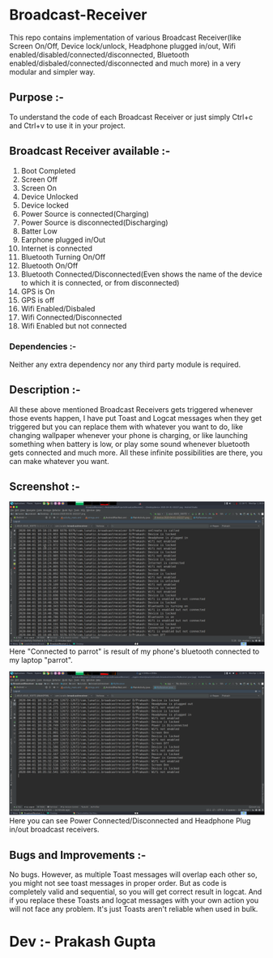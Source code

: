 # Broadcast-Receiver
This repo contains implementation of various Broadcast Receiver(like Screen On/Off, Device lock/unlock, Headphone plugged in/out, Wifi enabled/disabled/connected/disconnected, Bluetooth enabled/disbaled/connected/disconnected and much more) in a very modular and simpler way.

## Purpose :- 

To understand the code of each Broadcast Receiver or just simply Ctrl+c and Ctrl+v to use it in your project.

## Broadcast Receiver available :-

1. Boot Completed
2. Screen Off
3. Screen On
4. Device Unlocked
5. Device locked
6. Power Source is connected(Charging)
7. Power Source is disconnected(Discharging)
8. Batter Low
9. Earphone plugged in/Out
10. Internet is connected
11. Bluetooth Turning On/Off
12. Bluetooth On/Off
13. Bluetooth Connected/Disconnected(Even shows the name of the device to which it is connected, or from disconnected)
14. GPS is On
15. GPS is off
16. Wifi Enabled/Disbaled
17. Wifi Connected/Disconnected
18. Wifi Enabled but not connected


### Dependencies :-
Neither any extra dependency nor any third party module is required.


## Description :-

All these above mentioned Broadcast Receivers gets triggered whenever those events happen, I have put Toast and Logcat messages when they get triggered but you can replace them with whatever you want to do, like changing wallpaper whenever your phone is charging, or like launching something when battery is low, or play some sound whenever bluetooth gets connected and much more. All these infinite possibilities are there, you can make whatever you want.

## Screenshot :-
![Logcat Result](app/src/main/res/drawable/LogcatResult.png)
Here "Connected to parrot" is result of my phone's bluetooth connected to my laptop "parrot".

![Logcat Result](app/src/main/res/drawable/LogcatResult2.png)
Here you can see Power Connected/Disconnected and Headphone Plug in/out broadcast receivers.

## Bugs and Improvements :-
No bugs.
However, as multiple Toast messages will overlap each other so, you might not see toast messages in proper order. But as code is completely valid and sequential, so you will get correct result in logcat. And if you replace these Toasts and logcat messages with your own action you will not face any problem. It's just Toasts aren't reliable when used in bulk.


# Dev :- Prakash Gupta
